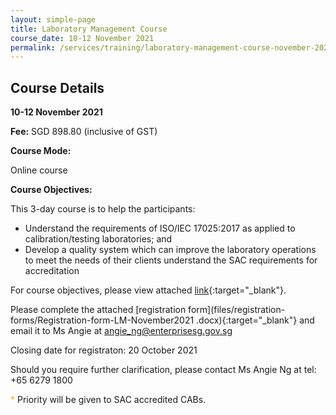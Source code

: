 ```yaml
---
layout: simple-page
title: Laboratory Management Course
course_date: 10-12 November 2021
permalink: /services/training/laboratory-management-course-november-2021
---
```


## Course Details
**10-12 November 2021**

**Fee:** SGD 898.80 (inclusive of GST)
 
**Course Mode:**  

Online course

**Course Objectives:**
 
This 3-day course is to help the participants:
* Understand the requirements of ISO/IEC 17025:2017 as applied to calibration/testing laboratories; and  
* Develop a quality system which can improve the laboratory operations to meet the needs of their clients understand the SAC requirements for accreditation
 
For course objectives, please view attached [link](/files/training/Course-Objectives-LM.pdf){:target="_blank"}.

Please complete the attached [registration form](files/registration-forms/Registration-form-LM-November2021 .docx){:target="_blank"} and email it to Ms Angie at <angie_ng@enterprisesg.gov.sg>

Closing date for registraton:  20 October 2021
  
Should you require further clarification, please contact Ms Angie Ng at tel: +65 6279 1800

<span style="color:orange">*</span> Priority will be given to SAC accredited CABs.


